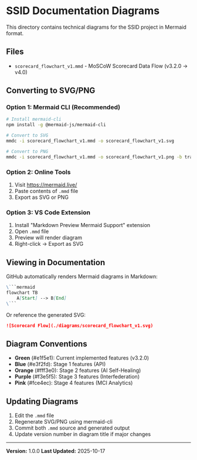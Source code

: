 # SSID Documentation Diagrams

This directory contains technical diagrams for the SSID project in Mermaid format.

## Files

- `scorecard_flowchart_v1.mmd` - MoSCoW Scorecard Data Flow (v3.2.0 → v4.0)

## Converting to SVG/PNG

### Option 1: Mermaid CLI (Recommended)

```bash
# Install mermaid-cli
npm install -g @mermaid-js/mermaid-cli

# Convert to SVG
mmdc -i scorecard_flowchart_v1.mmd -o scorecard_flowchart_v1.svg

# Convert to PNG
mmdc -i scorecard_flowchart_v1.mmd -o scorecard_flowchart_v1.png -b transparent
```

### Option 2: Online Tools

1. Visit https://mermaid.live/
2. Paste contents of `.mmd` file
3. Export as SVG or PNG

### Option 3: VS Code Extension

1. Install "Markdown Preview Mermaid Support" extension
2. Open `.mmd` file
3. Preview will render diagram
4. Right-click → Export as SVG

## Viewing in Documentation

GitHub automatically renders Mermaid diagrams in Markdown:

```markdown
\```mermaid
flowchart TB
    A[Start] --> B[End]
\```
```

Or reference the generated SVG:

```markdown
![Scorecard Flow](./diagrams/scorecard_flowchart_v1.svg)
```

## Diagram Conventions

- **Green** (#e1f5e1): Current implemented features (v3.2.0)
- **Blue** (#e3f2fd): Stage 1 features (API)
- **Orange** (#fff3e0): Stage 2 features (AI Self-Healing)
- **Purple** (#f3e5f5): Stage 3 features (Interfederation)
- **Pink** (#fce4ec): Stage 4 features (MCI Analytics)

## Updating Diagrams

1. Edit the `.mmd` file
2. Regenerate SVG/PNG using mermaid-cli
3. Commit both `.mmd` source and generated output
4. Update version number in diagram title if major changes

---

**Version:** 1.0.0
**Last Updated:** 2025-10-17
